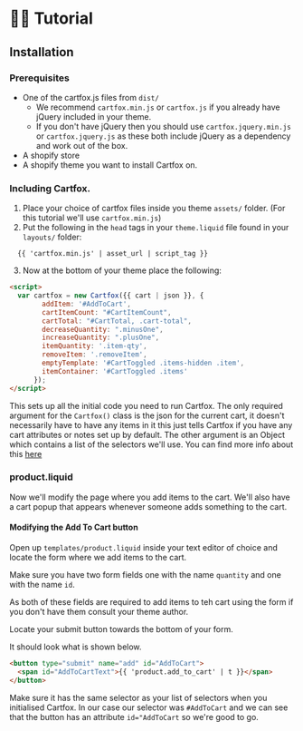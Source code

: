 🛒🦊 Tutorial
==
Installation
--
### Prerequisites
* One of the cartfox.js files from `dist/`
  * We recommend `cartfox.min.js` or `cartfox.js` if you already have jQuery included in your theme.
  * If you don't have jQuery then you should use `cartfox.jquery.min.js` or `cartfox.jquery.js` as these both include jQuery as a dependency and work out of the box.
* A shopify store
* A shopify theme you want to install Cartfox on.


### Including Cartfox.
1. Place your choice of cartfox files inside you theme `assets/` folder. (For this tutorial we'll use `cartfox.min.js`)
2. Put the following in the `head` tags in your `theme.liquid` file found in your `layouts/` folder:
  ```liquid
    {{ 'cartfox.min.js' | asset_url | script_tag }}
  ```
3. Now at the bottom of your theme place the following:

```html
<script>
  var cartfox = new Cartfox({{ cart | json }}, {
        addItem: '#AddToCart',
        cartItemCount: "#CartItemCount",
        cartTotal: "#CartTotal, .cart-total",
        decreaseQuantity: ".minusOne",
        increaseQuantity: ".plusOne",
        itemQuantity: '.item-qty',
        removeItem: '.removeItem',
        emptyTemplate: '#CartToggled .items-hidden .item',
        itemContainer: '#CartToggled .items'
      });
</script>
```
This sets up all the initial code you need to run Cartfox. The only required argument for the `Cartfox()` class is the json for the current cart, it doesn't necessarily have to have any items in it this just tells Cartfox if you have any cart attributes or notes set up by default. The other argument is an Object which contains a list of the selectors we'll use. You can find more info about this [here](https://www.github.io/Elkfox/cartfox/README.md)

### product.liquid
Now we'll modify the page where you add items to the cart. We'll also have a cart popup that appears whenever someone adds something to the cart.

#### Modifying the Add To Cart button
 Open up `templates/product.liquid` inside your text editor of choice and locate the form where we add items to the cart.

Make sure you have two form fields one with the name `quantity` and one with the name `id`.

As both of these fields are required to add items to teh cart using the form if you don't have them consult your theme author.

Locate your submit button towards the bottom of your form.

It should look what is shown below.
```html
<button type="submit" name="add" id="AddToCart">
  <span id="AddToCartText">{{ 'product.add_to_cart' | t }}</span>
</button>
```

Make sure it has the same selector as your list of selectors when you initialised Cartfox. In our case our selector was `#AddToCart` and we can see that the button has an attribute `id="AddToCart` so we're good to go.





